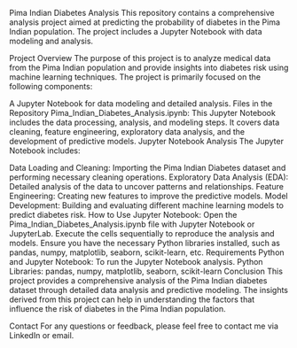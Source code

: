 Pima Indian Diabetes Analysis
This repository contains a comprehensive analysis project aimed at predicting the probability of diabetes in the Pima Indian population. The project includes a Jupyter Notebook with data modeling and analysis.

Project Overview
The purpose of this project is to analyze medical data from the Pima Indian population and provide insights into diabetes risk using machine learning techniques. The project is primarily focused on the following components:

A Jupyter Notebook for data modeling and detailed analysis.
Files in the Repository
Pima_Indian_Diabetes_Analysis.ipynb: This Jupyter Notebook includes the data processing, analysis, and modeling steps. It covers data cleaning, feature engineering, exploratory data analysis, and the development of predictive models.
Jupyter Notebook Analysis
The Jupyter Notebook includes:

Data Loading and Cleaning: Importing the Pima Indian Diabetes dataset and performing necessary cleaning operations.
Exploratory Data Analysis (EDA): Detailed analysis of the data to uncover patterns and relationships.
Feature Engineering: Creating new features to improve the predictive models.
Model Development: Building and evaluating different machine learning models to predict diabetes risk.
How to Use
Jupyter Notebook:
Open the Pima_Indian_Diabetes_Analysis.ipynb file with Jupyter Notebook or JupyterLab.
Execute the cells sequentially to reproduce the analysis and models.
Ensure you have the necessary Python libraries installed, such as pandas, numpy, matplotlib, seaborn, scikit-learn, etc.
Requirements
Python and Jupyter Notebook: To run the Jupyter Notebook analysis.
Python Libraries: pandas, numpy, matplotlib, seaborn, scikit-learn
Conclusion
This project provides a comprehensive analysis of the Pima Indian diabetes dataset through detailed data analysis and predictive modeling. The insights derived from this project can help in understanding the factors that influence the risk of diabetes in the Pima Indian population.

Contact
For any questions or feedback, please feel free to contact me via LinkedIn or email.

